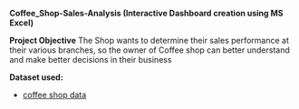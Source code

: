 **Coffee_Shop-Sales-Analysis (Interactive Dashboard creation using MS Excel)**

**Project Objective**
The Shop wants to determine their sales performance at their various branches, so the owner of Coffee shop can better understand and make better decisions in their business

**Dataset used:**
- <a href = "https://github.com/Saheed25/Coffee-Shop-Sales-Analysis-Dashboard-/blob/528b19f626140dd280462d3ed1feb6b9416de60a/Coffee%20Shop%20Sales.xlsx"> coffee shop data</a>
